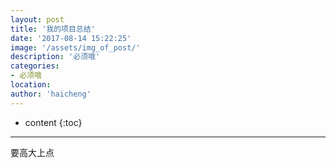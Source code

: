 ```yaml
---
layout: post
title: '我的项目总结'
date: '2017-08-14 15:22:25'
image: '/assets/img_of_post/'
description: '必须哦'
categories:
- 必须哦
location:
author: 'haicheng'
---
```


* content
{:toc}
---------------------------------------

要高大上点
